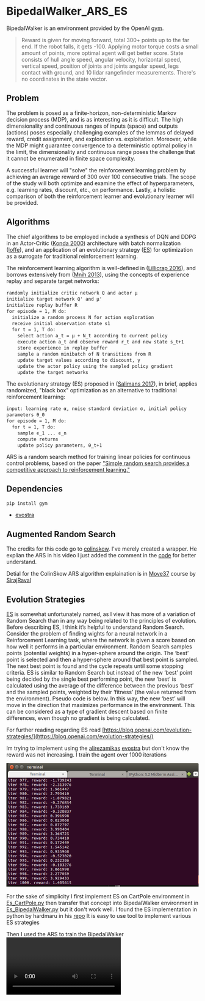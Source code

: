 # BipedalWalker_ARS_ES
BipedalWalker is an environment provided by the OpenAI [gym](https://gym.openai.com/envs/BipedalWalker-v2/). 
> Reward is given for moving forward, total 300+ points up to the far end. If the robot falls, it gets -100. Applying motor torque
> costs a small amount of points, more optimal agent will get better score. State consists of hull angle speed, angular velocity, 
> horizontal speed, vertical speed, position of joints and joints angular speed, legs contact with ground, and 10 lidar rangefinder
> measurements. There's no coordinates in the state vector.

## Problem
The problem is posed as a finite-horizon, non-deterministic Markov decision process (MDP), and is as interesting as it is difficult. The high dimensionality and continuous ranges of inputs (space) and outputs (actions) poses especially challenging examples of the lemmas of delayed reward, credit assignment, and exploration vs. exploitation. Moreover, while the MDP might guarantee convergence to a deterministic optimal policy in the limit, the dimensionality and continuous range poses the challenge that it cannot be enumerated in finite space complexity.

A successful learner will "solve" the reinforcement learning problem by achieving an average reward of 300 over 100 consecutive trials. The scope of the study will both optimize and examine the effect of hyperparameters, e.g. learning rates, discount, etc., on performance. Lastly, a holistic comparison of both the reinforcement learner and evolutionary learner will be provided.

## Algorithms
The chief algorithms to be employed include a synthesis of DQN and DDPG in an Actor-Critic ([Konda 2000](http://web.mit.edu/jnt/www/Papers/J094-03-kon-actors.pdf)) architecture with batch normalization ([Ioffe](https://arxiv.org/abs/1502.03167)), and an application of an evolutionary strategy ([ES](https://arxiv.org/abs/1703.03864)) for optimization as a surrogate for traditional reinforcement learning.

The reinforcement learning algorithm is well-defined in ([Lillicrap 2016](https://arxiv.org/pdf/1509.02971.pdf)), and borrows extensively from ([Mnih 2013](https://storage.googleapis.com/deepmind-media/dqn/DQNNaturePaper.pdf)), using the concepts of experience replay and separate target networks:
```
randomly initialize critic network Q and actor μ
initialize target network Q' and μ'
initialize replay buffer R
for episode = 1, M do:
  initialize a random process N for action exploration
  receive initial observation state s1
  for t = 1, T do:
    select action a_t = μ + N_t according to current policy
    execute action a_t and observe reward r_t and new state s_t+1
    store experience in replay buffer
    sample a random minibatch of N transitions from R
    update target values according to discount, γ
    update the actor policy using the sampled policy gradient
    update the target networks      
```
The evolutionary strategy (ES) proposed in ([Salimans 2017](https://arxiv.org/abs/1703.03864)), in brief, applies randomized, "black box" optimization as an alternative to traditional reinforcement learning:
```
input: learning rate α, noise standard deviation σ, initial policy parameters θ_0
for episode = 1, M do:
  for t = 1, T do:
    sample ϵ_1 ... ϵ_n
    compute returns
    update policy parameters, θ_t+1

```
ARS is a random search method for training linear policies for continuous control problems, based on the paper ["Simple random search provides a competitive approach to reinforcement learning."](https://arxiv.org/abs/1803.07055)


## Dependencies

```
pip install gym
```
- [evostra](https://github.com/alirezamika/evostra)

## Augmented Random Search
The credits for this code go to [colinskow](https://github.com/colinskow/move37/tree/master/ars). I've merely created a wrapper.
He explian the ARS in his video I just added the comment in the [code](https://github.com/Tirth27/BipedalWalker_ARS_ES/blob/master/Augmented%20Random%20Search/Ars_BipedalWalker.py) for better understand. 

Detial for the ColinSkow ARS algorithm explaination is in [Move37](https://www.theschool.ai/courses/move-37-course/lessons/augmented-random-search-tutorial-teach-a-robot-to-walk/) course by [SirajRaval](https://github.com/llSourcell)


## Evolution Strategies
[ES](https://arxiv.org/abs/1703.03864) is somewhat unfortunately named, as I view it has more of a variation of Random Search than in any way being related to the principles of evolution. Before describing ES, I think it’s helpful to understand Random Search. Consider the problem of finding wights for a neural network in a Reinforcement Learning task, where the network is given a score based on how well it performs in a particular environment. Random Search samples points (potential weights) in a hyper-sphere around the origin. The ‘best’ point is selected and then a hyper-sphere around that best point is sampled. The next best point is found and the cycle repeats until some stopping criteria. ES is similar to Random Search but instead of the new ‘best’ point being decided by the single best performing point, the new ‘best’ is calculated using the average of the difference between the previous ‘best’ and the sampled points, weighted by their ‘fitness’ (the value returned from the environment). Pseudo code is below. In this way, the new ‘best’ will move in the direction that maximizes performance in the environment. This can be considered as a type of gradient descent based on finite differences, even though no gradient is being calculated.

For further reading regarding ES read [https://blog.openai.com/evolution-strategies/](https://blog.openai.com/evolution-strategies/)

Im trying to implement using the [alirezamikas](https://github.com/alirezamika/bipedal-es) [evostra](https://github.com/alirezamika/evostra) but don't know the reward was not increasing. I train the agent over 1000 iterations

![ALT test](https://github.com/Tirth27/BipedalWalker_ARS_ES/blob/master/ES_Inherrited/images/Screenshot%20from%202018-10-27%2020-33-50.png)

For the sake of simplicity I first implement ES on CartPole environment in [Es_CartPole.py](https://github.com/Tirth27/BipedalWalker_ARS_ES/blob/master/Evolution%20Strategies/Es_CartPole.py) then transfer that concept into BipedalWalker environment in [Es_BipedalWalker.py](https://github.com/Tirth27/BipedalWalker_ARS_ES/blob/master/Evolution%20Strategies/Es_BipedalWalker.py) but it don't work well.
I found the ES implementation in python by hardmaru in his [repo](https://github.com/hardmaru/estool) It is easy to use tool to implement various ES strategies

Then I used the ARS to train the BipedalWalker 
![ALT test](https://raw.githubusercontent.com/Tirth27/BipedalWalker_ARS_ES/master/Augmented%20Random%20Search/videos/BipedalWalker-v2/openaigym.video.0.6124.video023132.mp4)


